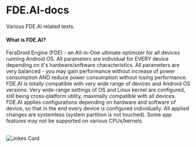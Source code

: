 # FDE.AI-docs
Various FDE.AI related texts.<br>

#### What is FDE.AI?
FeraDroid Engine (FDE) - an All-in-One ultimate optimizer for all devices running Android OS. All parameters are individual for EVERY device depending on it's hardware/software characteristics. All parameters are very balanced - you may gain performance without increase of power consumption AND reduce power consumption without losing performance. FDE.AI is totally compatible with very wide range of devices and Android OS versions. Very wide-range settings of OS and Linux kernel are configured, still being cross-platform utility, maximally compatible with all devices. FDE.AI applies configurations depending on hardware and software of device, so that in the end every device is configured individually. All applied changes are systemless (system partition is not touched). Some app features may not be supported on various CPUs/kernels.<br><br>

![Jokes Card](https://readme-jokes.vercel.app/api)<br>

